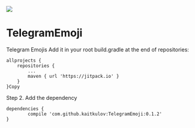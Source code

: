 [![](https://jitpack.io/v/kaitkulov/TelegramEmoji.svg)](https://jitpack.io/#kaitkulov/TelegramEmoji)

# TelegramEmoji
Telegram Emojis
Add it in your root build.gradle at the end of repositories:

	allprojects {
		repositories {
			...
			maven { url 'https://jitpack.io' }
		}
	}Copy
Step 2. Add the dependency

	dependencies {
	        compile 'com.github.kaitkulov:TelegramEmoji:0.1.2'
	}
